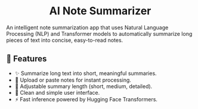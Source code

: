 <h1 align="center">AI Note Summarizer</h1>

An intelligent note summarization app that uses Natural Language Processing (NLP) and Transformer models to automatically summarize long pieces of text into concise, easy-to-read notes.


## 🚀 Features

 - ✨ Summarize long text into short, meaningful summaries.
 - 📂 Upload or paste notes for instant processing.
 - 🎯 Adjustable summary length (short, medium, detailed).
 - 🔎 Clean and simple user interface.
 - ⚡ Fast inference powered by Hugging Face Transformers.
